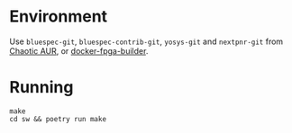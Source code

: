 # Environment

Use `bluespec-git`, `bluespec-contrib-git`, `yosys-git` and `nextpnr-git` from [Chaotic AUR](https://aur.chaotic.cx), or [docker-fpga-builder](https://github.com/thotypous/docker-fpga-builder).

# Running

```
make
cd sw && poetry run make
```
